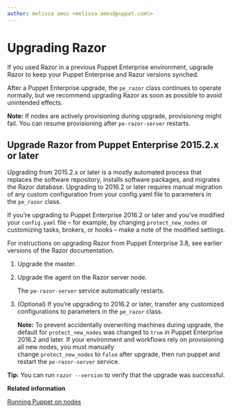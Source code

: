 ```yaml
---
author: melissa amos <melissa.amos@puppet.com\>
---
```


# Upgrading Razor

If you used Razor in a previous Puppet Enterprise environment, upgrade Razor to keep your Puppet Enterprise and Razor versions synched.

After a Puppet Enterprise upgrade, the `pe_razor` class continues to operate normally, but we recommend upgrading Razor as soon as possible to avoid unintended effects.

**Note:** If nodes are actively provisioning during upgrade, provisioning might fail. You can resume provisioning after `pe-razor-server` restarts.

## Upgrade Razor from Puppet Enterprise 2015.2.x or later

Upgrading from 2015.2.x or later is a mostly automated process that replaces the software repository, installs software packages, and migrates the Razor database. Upgrading to 2016.2 or later requires manual migration of any custom configuration from your config.yaml file to parameters in the `pe_razor` class.

If you’re upgrading to Puppet Enterprise 2016.2 or later and you’ve modified your `config.yaml` file – for example, by changing `protect_new_nodes` or customizing tasks, brokers, or hooks – make a note of the modified settings.

For instructions on upgrading Razor from Puppet Enterprise 3.8, see earlier versions of the Razor documentation. 

1.  Upgrade the master.

2.  Upgrade the agent on the Razor server node.

    The `pe-razor-server` service automatically restarts.

3.  \(Optional\) If you’re upgrading to 2016.2 or later, transfer any customized configurations to parameters in the `pe_razor` class.

    **Note:** To prevent accidentally overwriting machines during upgrade, the default for `protect_new_nodes` was changed to `true` in Puppet Enterprise 2016.2 and later. If your environment and workflows rely on provisioning all new nodes, you must manually change `protect_new_nodes` to `false` after upgrade, then run puppet and restart the `pe-razor-server` service.


**Tip:** You can run `razor --version` to verify that the upgrade was successful.

**Related information**  


[Running Puppet on nodes](run_puppet_on_nodes.md#)

